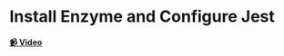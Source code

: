 # Install Enzyme and Configure Jest

**[📹 Video](https://egghead.io/lessons/react-install-enzyme-and-configure-jest)**
